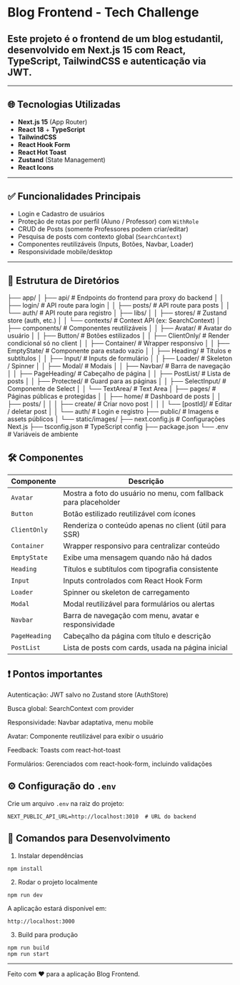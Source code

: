 # Blog Frontend - Tech Challenge

## Este projeto é o frontend de um blog estudantil, desenvolvido em **Next.js 15** com **React**, **TypeScript**, **TailwindCSS** e autenticação via **JWT**.

---

## 🌐 Tecnologias Utilizadas

- **Next.js 15** (App Router)
- **React 18** + **TypeScript**
- **TailwindCSS**
- **React Hook Form**
- **React Hot Toast**
- **Zustand** (State Management)
- **React Icons**

---

## ✅ Funcionalidades Principais

- Login e Cadastro de usuários
- Proteção de rotas por perfil (Aluno / Professor) com `WithRole`
- CRUD de Posts (somente Professores podem criar/editar)
- Pesquisa de posts com contexto global (`SearchContext`)
- Componentes reutilizáveis (Inputs, Botões, Navbar, Loader)
- Responsividade mobile/desktop

---

## 📂 Estrutura de Diretórios

├── app/
│ ├── api/ # Endpoints do frontend para proxy do backend
│ │ ├── login/ # API route para login
│ │ ├── posts/ # API route para posts
│ │ └── auth/ # API route para registro
│ ├── libs/
│ │ ├── stores/ # Zustand store (auth, etc.)
│ │ └── contexts/ # Context API (ex: SearchContext)
│ ├── components/ # Componentes reutilizáveis
│ │ ├── Avatar/ # Avatar do usuário
│ │ ├── Button/ # Botões estilizados
│ │ ├── ClientOnly/ # Render condicional só no client
│ │ ├── Container/ # Wrapper responsivo
│ │ ├── EmptyState/ # Componente para estado vazio
│ │ ├── Heading/ # Títulos e subtítulos
│ │ ├── Input/ # Inputs de formulário
│ │ ├── Loader/ # Skeleton / Spinner
│ │ ├── Modal/ # Modais
│ │ ├── Navbar/ # Barra de navegação
│ │ ├── PageHeading/ # Cabeçalho de página
│ │ ├── PostList/ # Lista de posts
│ │ ├── Protected/ # Guard para as páginas
│ │ ├── SelectInput/ # Componente de Select
│ │ └── TextArea/ # Text Area
│ ├── pages/ # Páginas públicas e protegidas
│ │ ├── home/ # Dashboard de posts
│ │ ├── posts/
│ │ │ ├── create/ # Criar novo post
│ │ │ └── [postId]/ # Editar / deletar post
│ │ └── auth/ # Login e registro
├── public/ # Imagens e assets públicos
│ └── static/images/
├── next.config.js # Configurações Next.js
├── tsconfig.json # TypeScript config
├── package.json
└── .env # Variáveis de ambiente

## 🛠️ Componentes

| Componente    | Descrição                                                       |
| ------------- | --------------------------------------------------------------- |
| `Avatar`      | Mostra a foto do usuário no menu, com fallback para placeholder |
| `Button`      | Botão estilizado reutilizável com ícones                        |
| `ClientOnly`  | Renderiza o conteúdo apenas no client (útil para SSR)           |
| `Container`   | Wrapper responsivo para centralizar conteúdo                    |
| `EmptyState`  | Exibe uma mensagem quando não há dados                          |
| `Heading`     | Títulos e subtítulos com tipografia consistente                 |
| `Input`       | Inputs controlados com React Hook Form                          |
| `Loader`      | Spinner ou skeleton de carregamento                             |
| `Modal`       | Modal reutilizável para formulários ou alertas                  |
| `Navbar`      | Barra de navegação com menu, avatar e responsividade            |
| `PageHeading` | Cabeçalho da página com título e descrição                      |
| `PostList`    | Lista de posts com cards, usada na página inicial               |

## ❗️ Pontos importantes

Autenticação: JWT salvo no Zustand store (AuthStore)

Busca global: SearchContext com provider

Responsividade: Navbar adaptativa, menu mobile

Avatar: Componente reutilizável para exibir o usuário

Feedback: Toasts com react-hot-toast

Formulários: Gerenciados com react-hook-form, incluindo validações

## ⚙️ Configuração do `.env`

Crie um arquivo `.env` na raiz do projeto:

```env
NEXT_PUBLIC_API_URL=http://localhost:3010  # URL do backend
```

## 🚀 Comandos para Desenvolvimento

1. Instalar dependências

```
npm install
```

2. Rodar o projeto localmente

```
npm run dev
```

A aplicação estará disponível em:

```
http://localhost:3000
```

3. Build para produção

```
npm run build
npm run start
```

---

Feito com ❤️ para a aplicação Blog Frontend.
